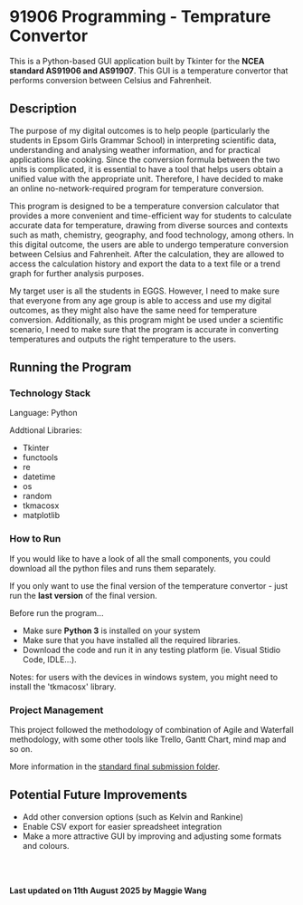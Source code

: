 # 91906 Programming - Temprature Convertor

This is a Python-based GUI application built by Tkinter for the **NCEA standard AS91906 and AS91907**. This GUI is a temperature convertor that performs conversion between Celsius and Fahrenheit.

## Description

The purpose of my digital outcomes is to help people (particularly the students in Epsom Girls Grammar School) in interpreting scientific data, understanding and analysing weather information, and for practical applications like cooking. Since the conversion formula between the two units is complicated, it is essential to have a tool that helps users obtain a unified value with the appropriate unit. Therefore, I have decided to make an online no-network-required program for temperature conversion. 

This program is designed to be a temperature conversion calculator that provides a more convenient and time-efficient way for students to calculate accurate data for temperature, drawing from diverse sources and contexts such as math, chemistry, geography, and food technology, among others. In this digital outcome, the users are able to undergo temperature conversion between Celsius and Fahrenheit. After the calculation, they are allowed to access the calculation history and export the data to a text file or a trend graph for further analysis purposes. 

My target user is all the students in EGGS. However, I need to make sure that everyone from any age group is able to access and use my digital outcomes, as they might also have the same need for temperature conversion. Additionally, as this program might be used under a scientific scenario, I need to make sure that the program is accurate in converting temperatures and outputs the right temperature to the users. 


## Running the Program

### Technology Stack
Language: Python

Addtional Libraries:
* Tkinter
* functools
* re
* datetime
* os
* random
* tkmacosx
* matplotlib


### How to Run
If you would like to have a look of all the small components, you could download all the python files and runs them separately.

If you only want to use the final version of the temperature convertor - just run the **last version** of the final version.

Before run the program...
* Make sure **Python 3** is installed on your system
* Make sure that you have installed all the required libraries.
* Download the code and run it in any testing platform (ie. Visual Stidio Code, IDLE...).

Notes: for users with the devices in windows system, you might need to install the 'tkmacosx' library.

### Project Management
This project followed the methodology of combination of Agile and Waterfall methodology, with some other tools like Trello, Gantt Chart, mind map and so on. 

More information in the [standard final submission folder](https://drive.google.com/drive/folders/1unbqXpqZSn-OuwMzF3R04L-FETto9HPu?usp=drive_link).

## Potential Future Improvements

* Add other conversion options (such as Kelvin and Rankine)
* Enable CSV export for easier spreadsheet integration
* Make a more attractive GUI by improving and adjusting some formats and colours.
<br>
<br>

**Last updated on 11th August 2025 by Maggie Wang**